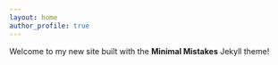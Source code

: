 ```yaml
---
layout: home
author_profile: true
---
```


Welcome to my new site built with the **Minimal Mistakes** Jekyll theme!
